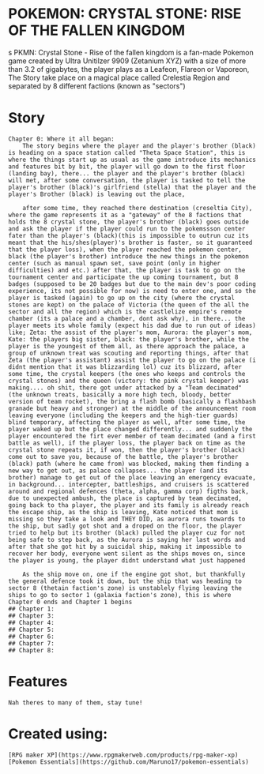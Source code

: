 # POKEMON: CRYSTAL STONE: RISE OF THE FALLEN KINGDOM
s	PKMN: Crystal Stone - Rise of the fallen kingdom is a fan-made Pokemon game created by Ultra Unitilzer 9909 (Zetanium XYZ) with a size of more than 3.2 of gigabytes, the player plays as a Leafeon, Flareon or Vaporeon, The Story take place on a magical place called Crelestia Region and separated by 8 different factions (known as "sectors")
	


# Story
	Chapter 0: Where it all began:	
		The story begins where the player and the player's brother (black) is heading on a space station called "Theta Space Station", this is where the things start up as usual as the game introduce its mechanics and features bit by bit, the player will go down to the first floor (landing bay), there... the player and the player's brother (black) will met, after some conversation, the player is tasked to tell the player's brother (black)'s girlfriend (stella) that the player and the player's Brother (black) is leaving out the place, 

		after some time, they reached there destination (creseltia City), where the game represents it as a "gateway" of the 8 factions that holds the 8 crystal stone, the player's brother (black) goes outside and ask the player if the player could run to the pokemssson center fater than the player's (black)(this is impossible to outrun cuz its meant that the his/shes(player)'s brother is faster, so it guaranteed that the player loss), when the player reached the pokemon center, black (the player's brother) introduce the new things in the pokemon center (such as manual spawn set, save point (only in higher difficulties) and etc.) after that, the player is task to go on the tournament center and participate the up coming tournament, but 8 badges (supposed to be 20 badges but due to the main dev's poor coding experience, its not possible for now) is need to enter one, and so the player is tasked (again) to go up on the city (where the crystal stones are kept) on the palace of Victoria (the queen of the all the sector and all the region) which is the castlelize empire's remote chamber (its a palace and a chamber, dont ask why), in there... the player meets its whole family (expect his dad due to run out of ideas) like; Zeta: the assist of the player's mom, Aurora: the player's mom, Kate: the players big sister, black: the player's brother, while the player is the youngest of them all, as there approach the palace, a group of unknown treat was scouting and reporting things, after that Zeta (the player's assistant) assist the player to go on the palace (i didnt mention that it was blizzarding lol) cuz its blizzard, after some time, the crystal keepers (the ones who keeps and controls the crystal stones) and the queen (victory: the pink crystal keeper) was making.... oh shit, there got under attacked by a "Team decimated" (the unknown treats, basically a more high tech, bloody, better version of team rocket), the bring a flash bomb (basically a flashbash granade but heavy and stronger) at the middle of the announcement room leaving everyone (including the keepers and the high-tier guards) blind temporary, affecting the player as well, after some time, the player waked up but the place changed differently... and suddenly the player encountered the firt ever member of team decimated (and a first battle as well), if the player loss, the player back on time as the crystal stone repeats it, if won, then the player's brother (black) come out to save you, because of the battle, the player's brother (black) path (where he came from) was blocked, making them finding a new way to get out, as palace collapses... the player (and its brother) manage to get out of the place leaving an emergency evacuate, in background... intercepter, battleships, and cruisers is scattered around and regional defences (theta, alpha, gamma corp) figths back, due to unexpected ambush, the place is captured by team decimated, going back to tha player, the player and its family is already reach the escape ship, as the ship is leaving, Kate noticed that mom is missing so they take a look and THEY DID, as aurora runs towards to the ship, but sadly got shot and a droped on the floor, the player tried to help but its brother (black) pulled the player cuz for not being safe to step back, as the Aurora is saying her last words and after that she got hit by a suicidal ship, making it impossible to recover her body, everyone went silent as the ships moves on, since the player is young, the player didnt understand what just happened

		As the ship move on, one if the engine got shot, but thankfully the general defence took it down, but the ship that was heading to sector 8 (thetain faction's zone) is unstablely flying leaving the ships to go to sector 1 (galaxia faction's zone), this is where Chapter 0 ends and Chapter 1 begins
	## Chapter 1: 
	## Chapter 3:
	## Chapter 4:
	## Chapter 5:
	## Chapter 6:
	## Chapter 7:
	## Chapter 8:       

# Features
	Nah theres to many of them, stay tune!
	


# Created using:
 	[RPG maker XP](https://www.rpgmakerweb.com/products/rpg-maker-xp)
 	[Pokemon Essentials](https://github.com/Maruno17/pokemon-essentials)
	